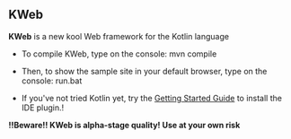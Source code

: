 ## KWeb

**KWeb** is a new kool Web framework for the Kotlin language

- To compile KWeb, type on the console:
mvn compile 

- Then, to show the sample site in your default browser, type on the console:
run.bat


- If you've not tried Kotlin yet, try the [Getting Started Guide](http://confluence.jetbrains.net/display/Kotlin/Getting+Started) 
to install the IDE plugin.!

**!!Beware!! KWeb is alpha-stage quality! Use at your own risk**


